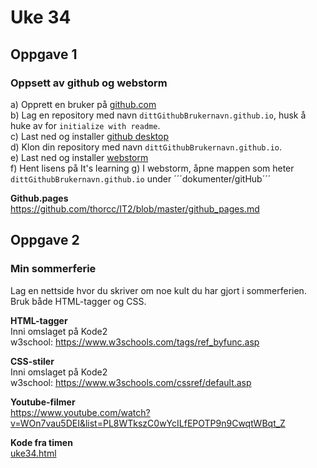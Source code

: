 # Uke 34

## Oppgave 1  
### Oppsett av github og webstorm  

a) Opprett en bruker på [github.com](https://github.com/)  
b) Lag en repository med navn ```dittGithubBrukernavn.github.io```, husk å huke av for ```initialize with readme```.  
c) Last ned og installer [github desktop](https://desktop.github.com/)  
d) Klon din repository med navn ```dittGithubBrukernavn.github.io```.  
e) Last ned og installer [webstorm](https://www.jetbrains.com/webstorm/)  
f) Hent lisens på It's learning
g) I webstorm, åpne mappen som heter ```dittGithubBrukernavn.github.io``` under ´´´dokumenter/gitHub´´´

**Github.pages**  
https://github.com/thorcc/IT2/blob/master/github_pages.md

## Oppgave 2
### Min sommerferie 
Lag en nettside hvor du skriver om noe kult du har gjort i sommerferien.  
Bruk både HTML-tagger og CSS.

**HTML-tagger**  
Inni omslaget på Kode2  
w3school: https://www.w3schools.com/tags/ref_byfunc.asp   


**CSS-stiler**  
Inni omslaget på Kode2  
w3school: https://www.w3schools.com/cssref/default.asp


**Youtube-filmer**  
https://www.youtube.com/watch?v=WOn7vau5DEI&list=PL8WTkszC0wYcILfEPOTP9n9CwqtWBqt_Z

**Kode fra timen**  
[uke34.html](../uke34_torsdag/uke34.html)
